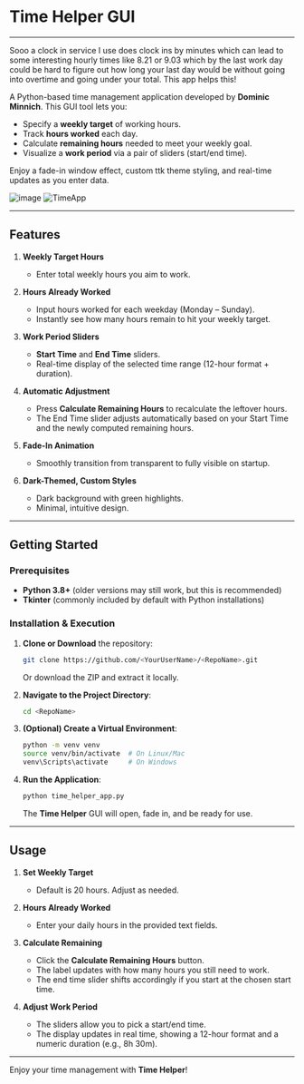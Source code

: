 # Time Helper GUI
---
Sooo a clock in service I use does clock ins by minutes which can lead to some interesting hourly times like 8.21 or 9.03 which by the last work day could be hard to figure out how long your last day would be without going into overtime and going under your total. This app helps this!

A Python-based time management application developed by **Dominic Minnich**. This GUI tool lets you:
- Specify a **weekly target** of working hours.
- Track **hours worked** each day.
- Calculate **remaining hours** needed to meet your weekly goal.
- Visualize a **work period** via a pair of sliders (start/end time).

Enjoy a fade-in window effect, custom ttk theme styling, and real-time updates as you enter data.


![image](https://github.com/user-attachments/assets/f0c61e48-b8bc-4f33-9ee8-f2766a748f78)
![TimeApp](https://github.com/user-attachments/assets/2611e673-a62d-4f6e-804e-539a3e464370)

---

## Features

1. **Weekly Target Hours**  
   - Enter total weekly hours you aim to work.

2. **Hours Already Worked**  
   - Input hours worked for each weekday (Monday – Sunday).
   - Instantly see how many hours remain to hit your weekly target.

3. **Work Period Sliders**  
   - **Start Time** and **End Time** sliders.
   - Real-time display of the selected time range (12-hour format + duration).

4. **Automatic Adjustment**  
   - Press **Calculate Remaining Hours** to recalculate the leftover hours.
   - The End Time slider adjusts automatically based on your Start Time and the newly computed remaining hours.

5. **Fade-In Animation**  
   - Smoothly transition from transparent to fully visible on startup.

6. **Dark-Themed, Custom Styles**  
   - Dark background with green highlights.
   - Minimal, intuitive design.

---

## Getting Started

### Prerequisites
- **Python 3.8+** (older versions may still work, but this is recommended)
- **Tkinter** (commonly included by default with Python installations)

### Installation & Execution

1. **Clone or Download** the repository:
   ```bash
   git clone https://github.com/<YourUserName>/<RepoName>.git
   ```
   Or download the ZIP and extract it locally.

2. **Navigate to the Project Directory**:
   ```bash
   cd <RepoName>
   ```

3. **(Optional) Create a Virtual Environment**:
   ```bash
   python -m venv venv
   source venv/bin/activate  # On Linux/Mac
   venv\Scripts\activate     # On Windows
   ```

4. **Run the Application**:
   ```bash
   python time_helper_app.py
   ```
   The **Time Helper** GUI will open, fade in, and be ready for use.

---

## Usage

1. **Set Weekly Target**  
   - Default is 20 hours. Adjust as needed.

2. **Hours Already Worked**  
   - Enter your daily hours in the provided text fields.

3. **Calculate Remaining**  
   - Click the **Calculate Remaining Hours** button.
   - The label updates with how many hours you still need to work.
   - The end time slider shifts accordingly if you start at the chosen start time.

4. **Adjust Work Period**  
   - The sliders allow you to pick a start/end time.
   - The display updates in real time, showing a 12-hour format and a numeric duration (e.g., 8h 30m).

---
Enjoy your time management with **Time Helper**!
